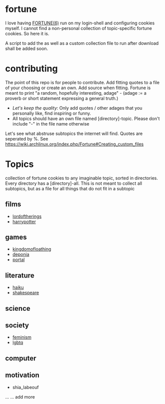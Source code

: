 # fortune
I love having [FORTUNE(6)](https://www.freebsd.org/cgi/man.cgi?query=fortune&sektion=6&manpath=FreeBSD+6.4-RELEASE) run on my login-shell and configuring cookies myself. I cannot find a non-personal collection of topic-specific fortune cookies. So here it is.

A script to add the as well as a custom collection file to run after download shall be added soon.

# contributing
The point of this repo is for people to contribute. Add fitting quotes to a file of your choosing or create an own. Add source when fitting. Fortune is meant to print "a random, hopefully interesting, adage" - (adage := a proverb or short statement expressing a general truth.)

* *Let's keep the quality*: Only add quotes / other adages that you personally like, find inspiring or funny.
* All topics should have an own file named [directory]-topic. Please don't include "-" in the file name otherwise

Let's see what abstruse subtopics the internet will find. 
Quotes are seperated by %.
See https://wiki.archlinux.org/index.php/Fortune#Creating_custom_files

# Topics
collection of fortune cookies to any imaginable topic, sorted in directories. Every directory has a [directory]-all. This is not meant to collect all subtopics, but as a file for all things that do not fit in a subtopic
## films
* [lordoftherings](https://en.wikipedia.org/wiki/The_Lord_of_the_Rings)
* [harrypotter](https://en.wikipedia.org/wiki/Harry_Potter)
## games
* [kingdomofloathing](https://en.wikipedia.org/wiki/Kingdom_of_Loathing)
* [deponia](https://en.wikipedia.org/wiki/Deponia_(video_game))
* [portal](https://en.wikipedia.org/wiki/Portal_(video_game))
## literature
* [haiku](https://en.wikipedia.org/wiki/Haiku)
* [shakespeare](https://en.wikipedia.org/wiki/William_Shakespeare)
## science

## society
* [feminism](https://en.wikipedia.org/wiki/Feminism)
* [lgbtq](https://en.wikipedia.org/wiki/LGBT)

## computer

## motivation
* shia_labeouf

...
... add more
